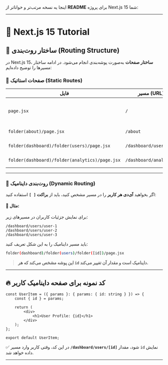 اینجا یه نسخه مرتب‌تر و خواناتر از **README** برای پروژه Next.js 15 شما:  

---

# 🚀 **Next.js 15 Tutorial**  

## 📌 **ساختار روت‌بندی (Routing Structure)**  

در Next.js 15، **ساختار صفحات** به‌صورت پوشه‌بندی انجام می‌شود. در ادامه ساختار مسیرها را توضیح داده‌ایم:  

### **🔹 صفحات استاتیک (Static Routes)**  

| فایل | مسیر (URL) | توضیحات |
|------|-----------|---------|
| `page.jsx` | `/` | صفحه اصلی (Home Page) |
| `folder(about)/page.jsx` | `/about` | صفحه درباره ما |
| `folder(dashboard)/folder(users)/page.jsx` | `/dashboard/users` | صفحه کاربران |
| `folder(dashboard)/folder(analytics)/page.jsx` | `/dashboard/analytics` | صفحه آنالیز |

---

### **🔹 روت‌بندی داینامیک (Dynamic Routing)**  

اگر بخواهید **آی‌دی هر کاربر** را در مسیر مشخص کنید، باید از **براکت `[ ]`** استفاده کنید:  

#### 📌 مثال:  
برای نمایش جزئیات کاربران در مسیرهای زیر:  
```
/dashboard/users/user-1
/dashboard/users/user-2
/dashboard/users/user-3
```
باید مسیر داینامیک را به این شکل تعریف کنید:  
```bash
folder(dashboard)/folder(users)/folder([id])/page.jsx
```
> **این پوشه مشخص می‌کند که هر `id` داینامیک است و مقدار آن تغییر می‌کند.**

---

## 🔥 **کد نمونه برای صفحه داینامیک کاربر**  

```tsx
const UserItem = ({ params }: { params: { id: string } }) => {
    const { id } = params;
    
    return (
        <div>
            <h1>User Profile: {id}</h1>
        </div>
    );
};

export default UserItem;
```

✅ در این کد، وقتی کاربر وارد مسیر **`/dashboard/users/[id]`** شود، مقدار `id` نمایش داده خواهد شد.

---

